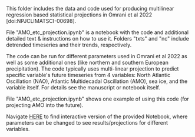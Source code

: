 This folder includes the data and code used for producing multilinear regression based statistical projections in Omrani et al 2022 [doi:NPJCLIMATSCI-00698]. 

File "AMO_etc_projection.ipynb" is a notebook with the code and additional detailed text & instructions on how to use it.
Folders "txts" and "nc" include detrended timeseries and their trends, respectively. 

The code can be run for different parameters used in Omrani et al 2022 as well as some additional ones (like northern and southern European precipitation). The code typically uses multi-linear projection to predict specific variable's future timeseries from 4 variables: North Atlantic Oscillation (NAO), Atlantic Multidecadal Oscillation (AMO), sea ice, and the variable itself. For details see the manuscript or notebook itself.

File "AMO_etc_projection.ipynb" shows one example of using this code (for projecting AMO into the future).

Navigate <a href="https://mybinder.org/v2/gh/lina-boljka/multi-linear-regression-projection/44cd95912b1f7cc0ab21902d044a4910807c2d93?urlpath=lab%2Ftree%2FOmrani_etal2022%2FAMO_etc_projection.ipynb">HERE</a> to find interactive version of the provided Notebook, where parameters can be changed to see results/projections for different variables.
